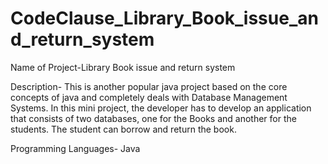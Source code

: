 # CodeClause_Library_Book_issue_and_return_system
Name of Project-Library Book issue and return system

Description- This is another popular java project based on the core concepts of java and completely deals with Database Management Systems. In this mini project, the developer has to develop an application that consists of two databases, one for the Books and another for the students. The student can borrow and return the book.

Programming Languages- Java

